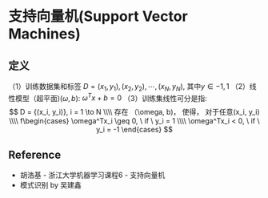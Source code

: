# 支持向量机(Support Vector Machines)

## 定义
（1）训练数据集和标签 $D = {(x_1, y_1), (x_2, y_2), \cdots, (x_N, y_N)}$, 其中$y \in {-1, 1}$
（2）线性模型（超平面)$(\omega, b)$: $\omega^Tx + b = 0$
（3）训练集线性可分是指:
$$
D = {(x_i, y_i)}, i =  1 \to N \\\\
存在 （\omega, b)，  使得， 对于任意(x_i, y_i) \\\\
f\begin{cases}
\omega^Tx_i \geq 0,  \ if \  y_i = 1 \\\\
\omega^Tx_i < 0,  \ if \ y_i = -1
\end{cases}
$$


## Reference
* 胡浩基 - 浙江大学机器学习课程6 - 支持向量机
* 模式识别 by 吴建鑫

